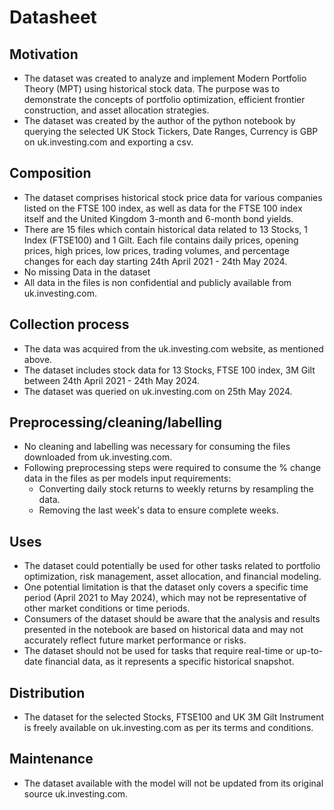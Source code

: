 # Datasheet

## Motivation

- The dataset was created to analyze and implement Modern Portfolio Theory (MPT) using historical stock data. The purpose was to demonstrate the concepts of portfolio optimization, efficient frontier construction, and asset allocation strategies. 
- The dataset was created by the author of the python notebook by querying the selected UK Stock Tickers, Date Ranges, Currency is GBP on uk.investing.com and exporting a csv.

## Composition

- The dataset comprises historical stock price data for various companies listed on the FTSE 100 index, as well as data for the FTSE 100 index itself and the United Kingdom 3-month and 6-month bond yields.   
- There are 15 files which contain historical data related to 13 Stocks, 1 Index (FTSE100) and 1 Gilt. Each file contains daily prices, opening prices, high prices, low prices, trading volumes, and percentage changes for each day starting 24th April 2021 - 24th May 2024.    
- No missing Data in the dataset
- All data in the files is non confidential and publicly available from uk.investing.com. 

## Collection process

- The data was acquired from the uk.investing.com website, as mentioned above. 
- The dataset includes stock data for 13 Stocks, FTSE 100 index, 3M Gilt between 24th April 2021 - 24th May 2024.   
- The dataset was queried on uk.investing.com on 25th May 2024. 

## Preprocessing/cleaning/labelling

- No cleaning and labelling was necessary for consuming the files downloaded from uk.investing.com.
- Following preprocessing steps were required to consume the % change data in the files as per models input requirements:
    - Converting daily stock returns to weekly returns by resampling the data.
    - Removing the last week's data to ensure complete weeks.
 
## Uses

- The dataset could potentially be used for other tasks related to portfolio optimization, risk management, asset allocation, and financial modeling. 
- One potential limitation is that the dataset only covers a specific time period (April 2021 to May 2024), which may not be representative of other market conditions or time periods.
- Consumers of the dataset should be aware that the analysis and results presented in the notebook are based on historical data and may not accurately reflect future market performance or risks.
- The dataset should not be used for tasks that require real-time or up-to-date financial data, as it represents a specific historical snapshot.

## Distribution

- The dataset for the selected Stocks, FTSE100 and UK 3M Gilt Instrument is freely available on uk.investing.com as per its terms and conditions. 

## Maintenance

- The dataset available with the model will not be updated from its original source uk.investing.com.  

